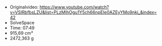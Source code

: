* Originalvideo: https://www.youtube.com/watch?v=VSIRbfbsLZU&list=PLzMIhOgu1Y5ch66npEIe0AZEyYMo9nki_&index=42
* SolveSpace
* Time: 07:49
* 915,69 cm³
* 2472,363 g 
